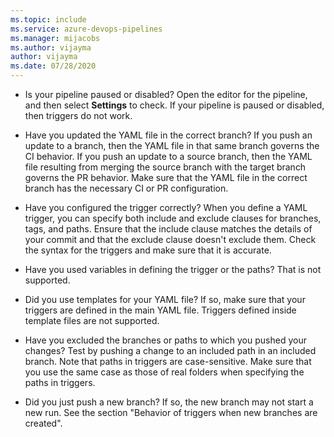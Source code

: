 ```yaml
---
ms.topic: include
ms.service: azure-devops-pipelines
ms.manager: mijacobs
ms.author: vijayma
author: vijayma
ms.date: 07/28/2020
---
```


* Is your pipeline paused or disabled? Open the editor for the pipeline, and then select **Settings** to check. If your pipeline is paused or disabled, then triggers do not work.

* Have you updated the YAML file in the correct branch? If you push an update to a branch, then the YAML file in that same branch governs the CI behavior. If you push an update to a source branch, then the YAML file resulting from merging the source branch with the target branch governs the PR behavior. Make sure that the YAML file in the correct branch has the necessary CI or PR configuration.

* Have you configured the trigger correctly? When you define a YAML trigger, you can specify both include and exclude clauses for branches, tags, and paths. Ensure that the include clause matches the details of your commit and that the exclude clause doesn't exclude them. Check the syntax for the triggers and make sure that it is accurate.

* Have you used variables in defining the trigger or the paths? That is not supported.

* Did you use templates for your YAML file? If so, make sure that your triggers are defined in the main YAML file. Triggers defined inside template files are not supported.

* Have you excluded the branches or paths to which you pushed your changes? Test by pushing a change to an included path in an included branch. Note that paths in triggers are case-sensitive. Make sure that you use the same case as those of real folders when specifying the paths in triggers.

* Did you just push a new branch? If so, the new branch may not start a new run. See the section "Behavior of triggers when new branches are created".
